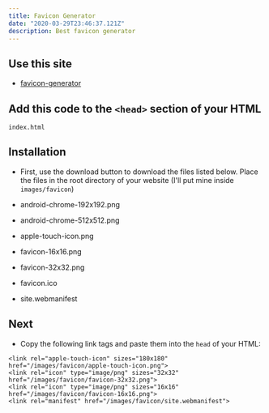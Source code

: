 ```yaml
---
title: Favicon Generator
date: "2020-03-29T23:46:37.121Z"
description: Best favicon generator
---
```


## Use this site 
* [favicon-generator](https://favicon.io/favicon-generator/)

## Add this code to the `<head>` section of your HTML
`index.html`

## Installation
* First, use the download button to download the files listed below. Place the files in the root directory of your website (I'll put mine inside `images/favicon`)

* android-chrome-192x192.png
* android-chrome-512x512.png
* apple-touch-icon.png
* favicon-16x16.png
* favicon-32x32.png
* favicon.ico
* site.webmanifest

## Next
* Copy the following link tags and paste them into the `head` of your HTML:

```
<link rel="apple-touch-icon" sizes="180x180" href="/images/favicon/apple-touch-icon.png">
<link rel="icon" type="image/png" sizes="32x32" href="/images/favicon/favicon-32x32.png">
<link rel="icon" type="image/png" sizes="16x16" href="/images/favicon/favicon-16x16.png">
<link rel="manifest" href="/images/favicon/site.webmanifest">
```



